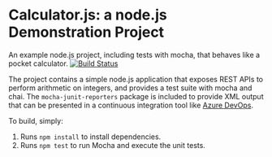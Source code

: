 Calculator.js: a node.js Demonstration Project
==============================================
An example node.js project, including tests with mocha, that behaves like
a pocket calculator.
[![Build Status](https://alexnobre.visualstudio.com/Cntr1Proj/_apis/build/status/Lekao77.calculator?branchName=master)](https://alexnobre.visualstudio.com/Cntr1Proj/_build/latest?definitionId=17&branchName=master)

The project contains a simple node.js application that exposes REST APIs
to perform arithmetic on integers, and provides a test suite with mocha
and chai.  The `mocha-junit-reporters` package is included to provide XML
output that can be presented in a continuous integration tool like
[Azure DevOps](https://azure.com/devops).

To build, simply:

1. Runs `npm install` to install dependencies.
2. Runs `npm test` to run Mocha and execute the unit tests.

